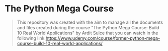 # The Python Mega Course
> This repository was created with the aim to manage all the documents and files created during the course "The Python Mega Course: Build 10 Real World Applications" by Ardit Sulce that you can watch in the following link  https://www.udemy.com/course/former-python-mega-course-build-10-real-world-applications/